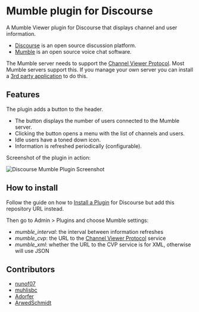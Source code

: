 # Mumble plugin for Discourse
A Mumble Viewer plugin for Discourse that displays channel and user information.
- [Discourse] is an open source discussion platform.
- [Mumble] is an open source voice chat software.

The Mumble server needs to support the [Channel Viewer Protocol][cvp]. Most Mumble servers support this. If you manage your own server you can install a [3rd party application][cvpapp] to do this.

## Features
The plugin adds a button to the header.
- The button displays the number of users connected to the Mumble server.
- Clicking the button opens a menu with the list of channels and users.
- Idle users have a toned down icon.
- Information is refreshed periodically (configurable).

Screenshot of the plugin in action:

![Discourse Mumble Plugin Screenshot](https://cdn.rawgit.com/nunof07/discourse-mumble/9a3d7866096885567201e2d1bf44a3b8e6cf78cc/discourse-mumble-screenshot.png)

[discourse]: http://www.discourse.org/
[mumble]: http://wiki.mumble.info/wiki/Main_Page
[cvp]: http://wiki.mumble.info/wiki/Channel_Viewer_Protocol
[cvpapp]: http://wiki.mumble.info/wiki/3rd_Party_Applications#Channel_Viewers

## How to install
Follow the guide on how to [Install a Plugin][plugin] for Discourse but add this repository URL instead.

Then go to Admin > Plugins and choose Mumble settings:
- *mumble_interval*: the interval between information refreshes
- *mumble_cvp*: the URL to the [Channel Viewer Protocol][cvp] service
- *mumble_xml*: whether the URL to the CVP service is for XML, otherwise will use JSON
<!-- - *mumble_show_empty_channels*: whether to display empty channels -->

[plugin]: https://meta.discourse.org/t/install-a-plugin/19157

## Contributors

- [nunof07](https://github.com/nunof07)
- [muhlisbc](https://github.com/muhlisbc)
- [Adorfer](https://github.com/Adorfer)
- [ArwedSchmidt](https://github.com/ArwedSchmidt)
